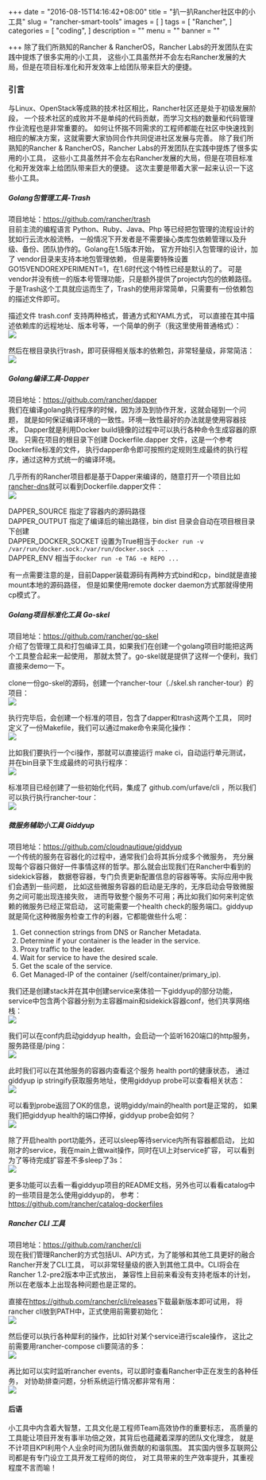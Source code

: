 +++
date = "2016-08-15T14:16:42+08:00"
title = "扒一扒Rancher社区中的小工具"
slug = "rancher-smart-tools"
images = [
]
tags = [
    "Rancher",
]
categories = [
    "coding",
]
description = ""
menu = ""
banner = ""

+++
除了我们所熟知的Rancher & RancherOS，Rancher Labs的开发团队在实践中提炼了很多实用的小工具，
这些小工具虽然并不会左右Rancher发展的大局，但是在项目标准化和开发效率上给团队带来巨大的便捷。
<!--more-->
### 引言
与Linux、OpenStack等成熟的技术社区相比，Rancher社区还是处于初级发展阶段，
一个技术社区的成败并不是单纯的代码贡献，而学习文档的数量和代码管理作业流程也是非常重要的。
如何让怀揣不同需求的工程师都能在社区中快速找到相应的解决方案，这就需要大家协同合作共同促进社区发展与完善。
除了我们所熟知的Rancher & RancherOS，Rancher Labs的开发团队在实践中提炼了很多实用的小工具，
这些小工具虽然并不会左右Rancher发展的大局，但是在项目标准化和开发效率上给团队带来巨大的便捷。
这次主要是带着大家一起来认识一下这些小工具。

##### Golang包管理工具-Trash
项目地址：<https://github.com/rancher/trash>  
目前主流的编程语言 Python、Ruby、Java、Php 等已经把包管理的流程设计的犹如行云流水般流畅，
一般情况下开发者是不需要操心类库包依赖管理以及升级、备份、团队协作的。Golang在1.5版本开始，
官方开始引入包管理的设计，加了 vendor目录来支持本地包管理依赖，
但是需要特殊设置 GO15VENDOREXPERIMENT=1，在1.6时代这个特性已经是默认的了。
可是vendor并没有统一的版本号管理功能，只是额外提供了project内包的依赖路径。
于是Trash这个工具就应运而生了，Trash的使用非常简单，只需要有一份依赖包的描述文件即可。

描述文件 trash.conf 支持两种格式，普通方式和YAML方式，
可以直接在其中描述依赖库的远程地址、版本号等，一个简单的例子（我这里使用普通格式）：  
![](http://ww1.sinaimg.cn/large/7853084cjw1fa20qdpd40j20c302t0t0.jpg)

然后在根目录执行trash，即可获得相关版本的依赖包，非常轻量级，非常简洁：  
![](http://ww2.sinaimg.cn/large/7853084cjw1fa20qtj6kcj20av06cjrr.jpg)

##### Golang编译工具-Dapper
项目地址：<https://github.com/rancher/dapper>  
我们在编译golang执行程序的时候，因为涉及到协作开发，这就会碰到一个问题，
就是如何保证编译环境的一致性。环境一致性最好的办法就是使用容器技术，
Dapper就是利用Docker build镜像的过程中可以执行各种命令生成容器的原理。
只需在项目的根目录下创建 Dockerfile.dapper 文件，这是一个参考Dockerfile标准的文件，
执行dapper命令即可按照约定规则生成最终的执行程序，通过这种方式统一的编译环境。

几乎所有的Rancher项目都是基于Dapper来编译的，随意打开一个项目比如
[rancher-dns](https://github.com/rancher/rancher-dns)就可以看到Dockerfile.dapper文件：  
![](http://ww3.sinaimg.cn/large/7853084cjw1fa20thy5rhj20j809ojtr.jpg)

DAPPER_SOURCE 指定了容器内的源码路径  
DAPPER_OUTPUT 指定了编译后的输出路径，bin dist 目录会自动在项目根目录下创建  
DAPPER_DOCKER_SOCKET 设置为True相当于`docker run -v /var/run/docker.sock:/var/run/docker.sock ...`  
DAPPER_ENV 相当于`docker run -e TAG -e REPO ...`

有一点需要注意的是，目前Dapper装载源码有两种方式bind和cp，bind就是直接mount本地的源码路径，
但是如果使用remote docker daemon方式那就得使用cp模式了。

##### Golang项目标准化工具 Go-skel
项目地址：<https://github.com/rancher/go-skel>  
介绍了包管理工具和打包编译工具，如果我们在创建一个golang项目时能把这两个工具整合起来一起使用，
那就太赞了。go-skel就是提供了这样一个便利，我们直接来demo一下。

clone一份go-skel的源码，创建一个rancher-tour（./skel.sh rancher-tour）的项目：  
![](http://ww1.sinaimg.cn/large/7853084cjw1fa20wzh1pxj20jt09v0vf.jpg)

执行完毕后，会创建一个标准的项目，包含了dapper和trash这两个工具，
同时定义了一份Makefile，我们可以通过make命令来简化操作：  
![](http://ww2.sinaimg.cn/large/7853084cjw1fa20xj5jd3j20cw0art9r.jpg)

比如我们要执行一个ci操作，那就可以直接运行 make ci，自动运行单元测试，
并在bin目录下生成最终的可执行程序：  
![](http://ww1.sinaimg.cn/large/7853084cjw1fa20xw28tzj20gz05kmyl.jpg)

标准项目已经创建了一些初始化代码，集成了 github.com/urfave/cli ，所以我们可以执行执行rancher-tour：  
![](http://ww1.sinaimg.cn/large/7853084cjw1fa20y6wzdjj20kq08xgmw.jpg)

##### 微服务辅助小工具 Giddyup
项目地址：<https://github.com/cloudnautique/giddyup>  
一个传统的服务在容器化的过程中，通常我们会将其拆分成多个微服务，
充分展现每个容器只做好一件事情这样的哲学。那么就会出现我们在Rancher中看到的sidekick容器，
数据卷容器，专门负责更新配置信息的容器等等。实际应用中我们会遇到一些问题，
比如这些微服务容器的启动是无序的，无序启动会导致微服务之间可能出现连接失败，
进而导致整个服务不可用；再比如我们如何来判定依赖的微服务已经正常启动，
这可能需要一个health check的服务端口。giddyup就是简化这种微服务检查工作的利器，它都能做些什么呢：

1. Get connection strings from DNS or Rancher Metadata.
2. Determine if your container is the leader in the service.
3. Proxy traffic to the leader.
4. Wait for service to have the desired scale.
5. Get the scale of the service.
6. Get Managed-IP of the container (/self/container/primary_ip).

我们还是创建stack并在其中创建service来体验一下giddyup的部分功能，
service中包含两个容器分别为主容器main和sidekick容器conf，他们共享网络栈：  
![](http://ww2.sinaimg.cn/large/7853084cjw1fa210w5l9pj20c807xt9a.jpg)

我们可以在conf内启动giddyup health，会启动一个监听1620端口的http服务，服务路径是/ping：  
![](http://ww4.sinaimg.cn/large/7853084cjw1fa2115foy9j20a703h3yl.jpg)

此时我们可以在其他服务的容器内查看这个服务 health port的健康状态，
通过giddyup ip stringify获取服务地址，使用giddyup probe可以查看相关状态：  
![](http://ww1.sinaimg.cn/large/7853084cjw1fa211iwkz2j20ql03jgmj.jpg)

可以看到probe返回了OK的信息，说明giddy/main的health port是正常的，
如果我们把giddyup health的端口停掉，giddyup probe会如何？  
![](http://ww4.sinaimg.cn/large/7853084cjw1fa211ulol7j20mw06kn1u.jpg)

除了开启health port功能外，还可以sleep等待service内所有容器都启动，
比如刚才的service，我在main上做wait操作，同时在UI上对service扩容，
可以看到为了等待完成扩容差不多sleep了3s：  
![](http://ww1.sinaimg.cn/large/7853084cjw1fa212n0tykj20ep031mxg.jpg)

更多功能可以去看一看giddyup项目的README文档，另外也可以看看catalog中的一些项目是怎么使用giddyup的，
参考：<https://github.com/rancher/catalog-dockerfiles>

##### Rancher CLI 工具
项目地址：<https://github.com/rancher/cli>  
现在我们管理Rancher的方式包括UI、API方式，为了能够和其他工具更好的融合Rancher开发了CLI工具，
可以非常轻量级的嵌入到其他工具中。CLI将会在Rancher 1.2-pre2版本中正式放出，
兼容性上目前来看没有支持老版本的计划，所以在老版本上出现各种问题也是正常的。

直接在<https://github.com/rancher/cli/releases>下载最新版本即可试用，
将rancher cli放到PATH中，正式使用前需要初始化：  
![](http://ww2.sinaimg.cn/large/7853084cjw1fa214oqzn5j20hy07a405.jpg)

然后便可以执行各种犀利的操作，比如针对某个service进行scale操作，
这比之前需要用rancher-compose cli要简洁的多：  
![](http://ww2.sinaimg.cn/large/7853084cjw1fa2155xxeaj20ps05ggng.jpg)

再比如可以实时监听rancher events，可以即时查看Rancher中正在发生的各种任务，
对协助排查问题，分析系统运行情况都非常有用：  
![](http://ww4.sinaimg.cn/large/7853084cjw1fa215gzjcrj20dr077myp.jpg)

#### 后语
小工具中内含着大智慧，工具文化是工程师Team高效协作的重要标志，
高质量的工具能让项目开发有事半功倍之效，其背后也蕴藏着深厚的团队文化理念，
就是不计项目KPI利用个人业余时间为团队做贡献的和谐氛围。
其实国内很多互联网公司都是有专门设立工具开发工程师的岗位，
对工具带来的生产效率提升，其重视程度不言而喻！


